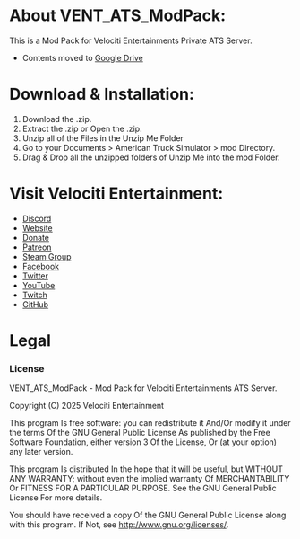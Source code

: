 # About VENT_ATS_ModPack:
This is a Mod Pack for Velociti Entertainments Private ATS Server.

- Contents moved to [Google Drive]( https://drive.google.com/drive/folders/1z6e2CH5uWjL1nUaiXyyy-O-J5mcRA8pU?usp=drive_link )

# Download & Installation:
1) Download the .zip.
2) Extract the .zip or Open the .zip.
3) Unzip all of the Files in the Unzip Me Folder
4) Go to your Documents > American Truck Simulator > mod Directory.
5) Drag & Drop all the unzipped folders of Unzip Me into the mod Folder.

# Visit Velociti Entertainment:
* [Discord]( https://discord.velocitientertainment.com )
* [Website]( https://www.velocitientertainment.com )
* [Donate]( https://velocitientertainment.weebly.com/donations.html )
* [Patreon]( https://www.patreon.com/VelocitiEntertainment?fan_landing=true )
* [Steam Group]( https://steamcommunity.com/groups/velocitientertainment )
* [Facebook]( https://facebook.com/VelocitiEntertainment )
* [Twitter]( https://twitter.com/VelocitiEnt )
* [YouTube]( https://youtube.com/user/HumanTree92 )
* [Twitch]( https://twitch.tv/humantree92 )
* [GitHub]( https://github.com/HumanTree92 )

# Legal
### License
VENT_ATS_ModPack - Mod Pack for Velociti Entertainments ATS Server.

Copyright (C) 2025 Velociti Entertainment

This program Is free software: you can redistribute it And/Or modify it under the terms Of the GNU General Public License As published by the Free Software Foundation, either version 3 Of the License, Or (at your option) any later version.

This program Is distributed In the hope that it will be useful, but WITHOUT ANY WARRANTY; without even the implied warranty Of MERCHANTABILITY Or FITNESS FOR A PARTICULAR PURPOSE. See the GNU General Public License For more details.

You should have received a copy Of the GNU General Public License along with this program. If Not, see http://www.gnu.org/licenses/.
